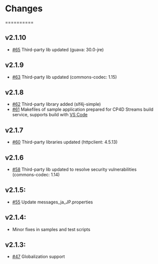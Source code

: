 # Changes
==========

## v2.1.10
* [#65](https://github.com/IBMStreams/streamsx.elasticsearch/issues/65) Third-party lib updated (guava: 30.0-jre)

## v2.1.9
* [#63](https://github.com/IBMStreams/streamsx.elasticsearch/issues/63) Third-party lib updated (commons-codec: 1.15)

## v2.1.8
* [#62](https://github.com/IBMStreams/streamsx.elasticsearch/issues/62) Third-party library added (slf4j-simple)
* [#61](https://github.com/IBMStreams/streamsx.elasticsearch/issues/61) Makefiles of sample application prepared for CP4D Streams build service, supports build with [VS Code](https://marketplace.visualstudio.com/items?itemName=IBM.ibm-streams)

## v2.1.7
* [#60](https://github.com/IBMStreams/streamsx.elasticsearch/issues/60) Third-party libraries updated (httpclient: 4.5.13)

## v2.1.6
* [#58](https://github.com/IBMStreams/streamsx.elasticsearch/issues/58) Third-party lib updated to resolve security vulnerabilities (commons-codec: 1.14)

## v2.1.5:
* [#55](https://github.com/IBMStreams/streamsx.elasticsearch/issues/55) Update messages_ja_JP.properties

## v2.1.4:
* Minor fixes in samples and test scripts

## v2.1.3:
* [#47](https://github.com/IBMStreams/streamsx.elasticsearch/issues/47) Globalization support

